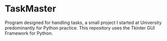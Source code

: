 # TaskMaster
Program designed for handling tasks, a small project I started at University predominantly for Python practice. This repository uses the Tkinter GUI Framework for Python.
